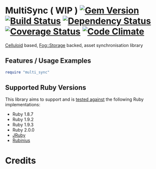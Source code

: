 # MultiSync ( WIP ) [![Gem Version](https://badge.fury.io/rb/multi_sync.png)][gem] [![Build Status](https://travis-ci.org/karlfreeman/multi_sync.png?branch=master)][travis] [![Dependency Status](https://gemnasium.com/karlfreeman/multi_sync.png?travis)][gemnasium] [![Coverage Status](https://coveralls.io/repos/karlfreeman/multi_sync/badge.png?branch=master)][coveralls] [![Code Climate](https://codeclimate.com/github/karlfreeman/multi_sync.png)][codeclimate]

[gem]: https://rubygems.org/gems/multi_sync
[travis]: http://travis-ci.org/karlfreeman/multi_sync
[gemnasium]: https://gemnasium.com/karlfreeman/multi_sync
[coveralls]: https://coveralls.io/r/karlfreeman/multi_sync
[codeclimate]: https://codeclimate.com/github/karlfreeman/multi_sync

[Celluloid] based, [Fog::Storage] backed, asset synchronisation library

[celluloid]: http://celluloid.io
[fog::storage]: http://fog.io/storage

## Features / Usage Examples

```ruby
require "multi_sync"
```

## Supported Ruby Versions
This library aims to support and is [tested against][travis] the following Ruby
implementations:

* Ruby 1.8.7
* Ruby 1.9.2
* Ruby 1.9.3
* Ruby 2.0.0
* [JRuby][]
* [Rubinius][]

[jruby]: http://www.jruby.org
[rubinius]: http://rubini.us

# Credits